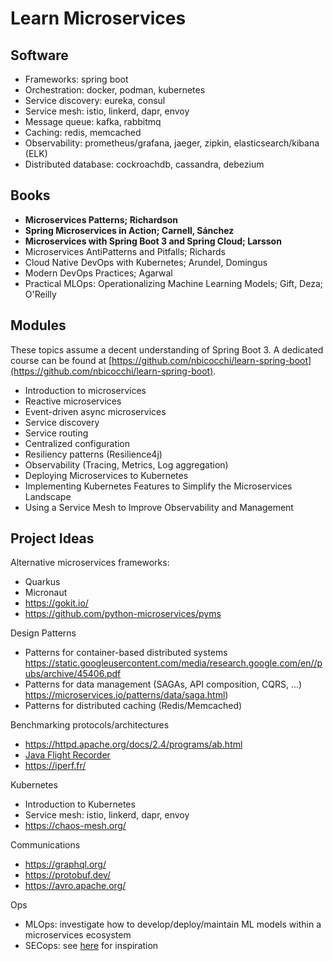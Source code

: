 # Learn Microservices

## Software
* Frameworks: spring boot
* Orchestration: docker, podman, kubernetes
* Service discovery: eureka, consul
* Service mesh: istio, linkerd, dapr, envoy
* Message queue: kafka, rabbitmq
* Caching: redis, memcached 
* Observability: prometheus/grafana, jaeger, zipkin, elasticsearch/kibana (ELK)
* Distributed database: cockroachdb, cassandra, debezium

## Books
* **Microservices Patterns; Richardson**
* **Spring Microservices in Action; Carnell, Sánchez**
* **Microservices with Spring Boot 3 and Spring Cloud; Larsson**
* Microservices AntiPatterns and Pitfalls; Richards
* Cloud Native DevOps with Kubernetes; Arundel, Domingus
* Modern DevOps Practices; Agarwal
* Practical MLOps: Operationalizing Machine Learning Models; Gift, Deza; O'Reilly

## Modules
These topics assume a decent understanding of Spring Boot 3. A dedicated course can be found at [https://github.com/nbicocchi/learn-spring-boot](https://github.com/nbicocchi/learn-spring-boot).

* Introduction to microservices
* Reactive microservices
* Event-driven async microservices
* Service discovery
* Service routing
* Centralized configuration
* Resiliency patterns (Resilience4j)
* Observability (Tracing, Metrics, Log aggregation)
* Deploying Microservices to Kubernetes
* Implementing Kubernetes Features to Simplify the Microservices Landscape
* Using a Service Mesh to Improve Observability and Management

## Project Ideas
Alternative microservices frameworks: 
* Quarkus
* Micronaut
* https://gokit.io/
* https://github.com/python-microservices/pyms

Design Patterns
* Patterns for container-based distributed systems https://static.googleusercontent.com/media/research.google.com/en//pubs/archive/45406.pdf
* Patterns for data management (SAGAs, API composition, CQRS, ...) https://microservices.io/patterns/data/saga.html)
* Patterns for distributed caching (Redis/Memcached)

Benchmarking protocols/architectures
* https://httpd.apache.org/docs/2.4/programs/ab.html
* [Java Flight Recorder](https://www.baeldung.com/java-flight-recorder-monitoring)
* https://iperf.fr/

Kubernetes
* Introduction to Kubernetes
* Service mesh: istio, linkerd, dapr, envoy
* https://chaos-mesh.org/

Communications
* https://graphql.org/
* https://protobuf.dev/
* https://avro.apache.org/

Ops
* MLOps: investigate how to develop/deploy/maintain ML models within a microservices ecosystem
* SECops: see [here](https://www.practical-devsecops.com/securing-microservices-architecture-with-devsecops-and-kubernetes/) for inspiration

